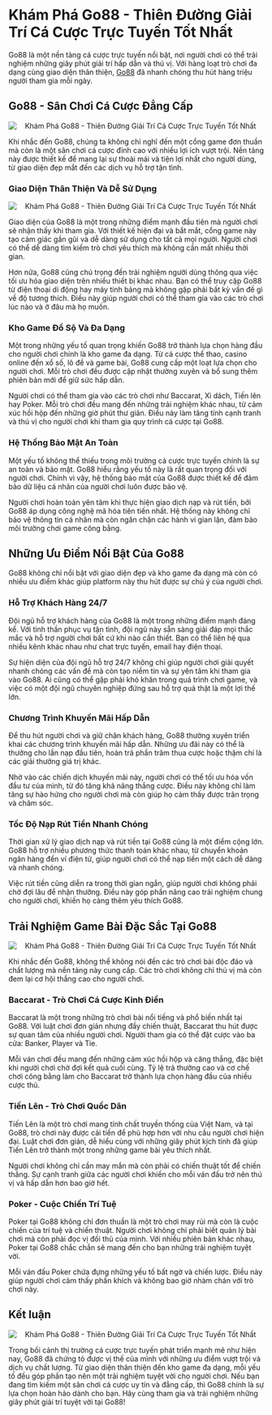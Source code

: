 <h1>Khám Phá Go88 - Thiên Đường Giải Trí Cá Cược Trực Tuyến Tốt Nhất</h1><p>Go88 là một nền tảng cá cược trực tuyến nổi bật, nơi người chơi có thể trải nghiệm những giây phút giải trí hấp dẫn và thú vị. Với hàng loạt trò chơi đa dạng cùng giao diện thân thiện, <a href="https://www.go88.phd/">Go88</a> đã nhanh chóng thu hút hàng triệu người tham gia mỗi ngày.</p>
<h2>Go88 - Sân Chơi Cá Cược Đẳng Cấp</h2>
<div class="postImages" style="text-align: center;"><img style="max-width: 100%; height: auto; margin: 10px auto; display: block;" src="https://static.storyweaver.org.in/users/profile_images/900127/original/logo-Go88.jpg" alt="Khám Phá Go88 - Thiên Đường Giải Trí Cá Cược Trực Tuyến Tốt Nhất"></div>
<p>Khi nhắc đến Go88, chúng ta không chỉ nghĩ đến một cổng game đơn thuần mà còn là một sân chơi cá cược đỉnh cao với nhiều lợi ích vượt trội. Nền tảng này được thiết kế để mang lại sự thoải mái và tiện lợi nhất cho người dùng, từ giao diện đẹp mắt đến các dịch vụ hỗ trợ tận tình.</p>
<h3>Giao Diện Thân Thiện Và Dễ Sử Dụng</h3>
<div class="postImages" style="text-align: center;"><img style="max-width: 100%; height: auto; margin: 10px auto; display: block;" src="https://bestbiofinder.com/wp-content/uploads/2025/02/Go88-The-Ultimate-Guide-to-Sports-Betting-300x169.jpg" alt="Khám Phá Go88 - Thiên Đường Giải Trí Cá Cược Trực Tuyến Tốt Nhất"></div>
<p>Giao diện của Go88 là một trong những điểm mạnh đầu tiên mà người chơi sẽ nhận thấy khi tham gia. Với thiết kế hiện đại và bắt mắt, cổng game này tạo cảm giác gần gũi và dễ dàng sử dụng cho tất cả mọi người. Người chơi có thể dễ dàng tìm kiếm trò chơi yêu thích mà không cần mất nhiều thời gian.</p>
<p>Hơn nữa, Go88 cũng chú trọng đến trải nghiệm người dùng thông qua việc tối ưu hóa giao diện trên nhiều thiết bị khác nhau. Bạn có thể truy cập Go88 từ điện thoại di động hay máy tính bảng mà không gặp phải bất kỳ vấn đề gì về độ tương thích. Điều này giúp người chơi có thể tham gia vào các trò chơi lúc nào và ở đâu mà họ muốn.</p>
<h3>Kho Game Đồ Sộ Và Đa Dạng</h3>
<p>Một trong những yếu tố quan trọng khiến Go88 trở thành lựa chọn hàng đầu cho người chơi chính là kho game đa dạng. Từ cá cược thể thao, casino online đến xổ số, lô đề và game bài, Go88 cung cấp một loạt lựa chọn cho người chơi. Mỗi trò chơi đều được cập nhật thường xuyên và bổ sung thêm phiên bản mới để giữ sức hấp dẫn.</p>
<p>Người chơi có thể tham gia vào các trò chơi như Baccarat, Xì dách, Tiến lên hay Poker. Mỗi trò chơi đều mang đến những trải nghiệm khác nhau, từ cảm xúc hồi hộp đến những giờ phút thư giãn. Điều này làm tăng tính cạnh tranh và thú vị cho người chơi khi tham gia quy trình cá cược tại Go88.</p>
<h3>Hệ Thống Bảo Mật An Toàn</h3>
<p>Một yếu tố không thể thiếu trong môi trường cá cược trực tuyến chính là sự an toàn và bảo mật. Go88 hiểu rằng yếu tố này là rất quan trọng đối với người chơi. Chính vì vậy, hệ thống bảo mật của Go88 được thiết kế để đảm bảo dữ liệu cá nhân của người chơi luôn được bảo vệ.</p>
<p>Người chơi hoàn toàn yên tâm khi thực hiện giao dịch nạp và rút tiền, bởi Go88 áp dụng công nghệ mã hóa tiên tiến nhất. Hệ thống này không chỉ bảo vệ thông tin cá nhân mà còn ngăn chặn các hành vi gian lận, đảm bảo môi trường chơi game công bằng.</p>
<h2>Những Ưu Điểm Nổi Bật Của Go88</h2>
<p>Go88 không chỉ nổi bật với giao diện đẹp và kho game đa dạng mà còn có nhiều ưu điểm khác giúp platform này thu hút được sự chú ý của người chơi.</p>
<h3>Hỗ Trợ Khách Hàng 24/7</h3>
<p>Đội ngũ hỗ trợ khách hàng của Go88 là một trong những điểm mạnh đáng kể. Với tinh thần phục vụ tận tình, đội ngũ này sẵn sàng giải đáp mọi thắc mắc và hỗ trợ người chơi bất cứ khi nào cần thiết. Bạn có thể liên hệ qua nhiều kênh khác nhau như chat trực tuyến, email hay điện thoại.</p>
<p>Sự hiện diện của đội ngũ hỗ trợ 24/7 không chỉ giúp người chơi giải quyết nhanh chóng các vấn đề mà còn tạo niềm tin và sự yên tâm khi tham gia vào Go88. Ai cũng có thể gặp phải khó khăn trong quá trình chơi game, và việc có một đội ngũ chuyên nghiệp đứng sau hỗ trợ quả thật là một lợi thế lớn.</p>
<h3>Chương Trình Khuyến Mãi Hấp Dẫn</h3>
<p>Để thu hút người chơi và giữ chân khách hàng, Go88 thường xuyên triển khai các chương trình khuyến mãi hấp dẫn. Những ưu đãi này có thể là thưởng cho lần nạp đầu tiên, hoàn trả phần trăm thua cược hoặc thậm chí là các giải thưởng giá trị khác.</p>
<p>Nhờ vào các chiến dịch khuyến mãi này, người chơi có thể tối ưu hóa vốn đầu tư của mình, từ đó tăng khả năng thắng cược. Điều này không chỉ làm tăng sự hào hứng cho người chơi mà còn giúp họ cảm thấy được trân trọng và chăm sóc.</p>
<h3>Tốc Độ Nạp Rút Tiền Nhanh Chóng</h3>
<p>Thời gian xử lý giao dịch nạp và rút tiền tại Go88 cũng là một điểm cộng lớn. Go88 hỗ trợ nhiều phương thức thanh toán khác nhau, từ chuyển khoản ngân hàng đến ví điện tử, giúp người chơi có thể nạp tiền một cách dễ dàng và nhanh chóng.</p>
<p>Việc rút tiền cũng diễn ra trong thời gian ngắn, giúp người chơi không phải chờ đợi lâu để nhận thưởng. Điều này góp phần nâng cao trải nghiệm chung cho người chơi, khiến họ càng thêm yêu thích Go88.</p>
<h2>Trải Nghiệm Game Bài Đặc Sắc Tại Go88</h2>
<div class="postImages" style="text-align: center;"><img style="max-width: 100%; height: auto; margin: 10px auto; display: block;" src="https://image.winudf.com/v2/image1/Y29tLmF1Z290YW10bS5nMDg4bTFfc2NyZWVuXzJfMTY0NDg3OTM4Ml8wMjM/screen-2.jpg?fakeurl=1&amp;type=.jpg" alt="Khám Phá Go88 - Thiên Đường Giải Trí Cá Cược Trực Tuyến Tốt Nhất"></div>
<p>Khi nhắc đến Go88, không thể không nói đến các trò chơi bài độc đáo và chất lượng mà nền tảng này cung cấp. Các trò chơi không chỉ thú vị mà còn đem lại cơ hội thắng cao cho người chơi.</p>
<h3>Baccarat - Trò Chơi Cá Cược Kinh Điển</h3>
<p>Baccarat là một trong những trò chơi bài nổi tiếng và phổ biến nhất tại Go88. Với luật chơi đơn giản nhưng đầy chiến thuật, Baccarat thu hút được sự quan tâm của nhiều người chơi. Người tham gia có thể đặt cược vào ba cửa: Banker, Player và Tie.</p>
<p>Mỗi ván chơi đều mang đến những cảm xúc hồi hộp và căng thẳng, đặc biệt khi người chơi chờ đợi kết quả cuối cùng. Tỷ lệ trả thưởng cao và cơ chế chơi công bằng làm cho Baccarat trở thành lựa chọn hàng đầu của nhiều cược thủ.</p>
<h3>Tiến Lên - Trò Chơi Quốc Dân</h3>
<p>Tiến Lên là một trò chơi mang tính chất truyền thống của Việt Nam, và tại Go88, trò chơi này được cải tiến để phù hợp hơn với nhu cầu người chơi hiện đại. Luật chơi đơn giản, dễ hiểu cùng với những giây phút kịch tính đã giúp Tiến Lên trở thành một trong những game bài yêu thích nhất.</p>
<p>Người chơi không chỉ cần may mắn mà còn phải có chiến thuật tốt để chiến thắng. Sự cạnh tranh giữa các người chơi khiến cho mỗi ván đấu trở nên thú vị và hấp dẫn hơn bao giờ hết.</p>
<h3>Poker - Cuộc Chiến Trí Tuệ</h3>
<p>Poker tại Go88 không chỉ đơn thuần là một trò chơi may rủi mà còn là cuộc chiến của trí tuệ và chiến thuật. Người chơi không chỉ phải biết quản lý bài chơi mà còn phải đọc vị đối thủ của mình. Với nhiều phiên bản khác nhau, Poker tại Go88 chắc chắn sẽ mang đến cho bạn những trải nghiệm tuyệt vời.</p>
<p>Mỗi ván đấu Poker chứa đựng những yếu tố bất ngờ và chiến lược. Điều này giúp người chơi cảm thấy phấn khích và không bao giờ nhàm chán với trò chơi này.</p>
<h2>Kết luận</h2>
<div class="postImages" style="text-align: center;"><img style="max-width: 100%; height: auto; margin: 10px auto; display: block;" src="https://s3.eu-west-1.amazonaws.com/dizzyjam-images/designs/user-106800006237/abd8a2c2-f9b5-4c21-aac4-b9e46ad984d5.jpeg" alt="Khám Phá Go88 - Thiên Đường Giải Trí Cá Cược Trực Tuyến Tốt Nhất"></div>
<p>Trong bối cảnh thị trường cá cược trực tuyến phát triển mạnh mẽ như hiện nay, Go88 đã chứng tỏ được vị thế của mình với những ưu điểm vượt trội và dịch vụ chất lượng. Từ giao diện thân thiện đến kho game đa dạng, mỗi yếu tố đều góp phần tạo nên một trải nghiệm tuyệt vời cho người chơi. Nếu bạn đang tìm kiếm một sân chơi cá cược uy tín và đẳng cấp, thì Go88 chính là sự lựa chọn hoàn hảo dành cho bạn. Hãy cùng tham gia và trải nghiệm những giây phút giải trí tuyệt vời tại Go88!</p>
